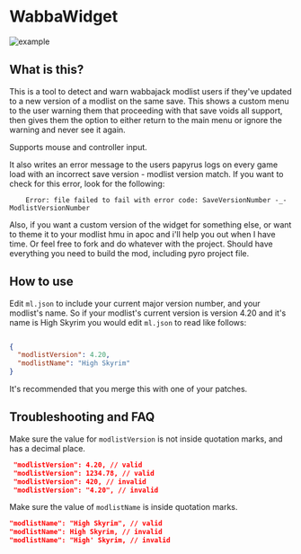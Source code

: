 # WabbaWidget

![example](https://github.com/Osmosis-Wrench/wabbaWidget/blob/main/example.png)

## What is this?

This is a tool to detect and warn wabbajack modlist users if they've updated to a new version of a modlist on the same save. This shows a custom menu to the user warning them that proceeding with that save voids all support, then gives them the option to either return to the main menu or ignore the warning and never see it again.

Supports mouse and controller input.

It also writes an error message to the users papyrus logs on every game load with an incorrect save version - modlist version match. If you want to check for this error, look for the following:

```log
    Error: file failed to fail with error code: SaveVersionNumber -_- ModlistVersionNumber
```

Also, if you want a custom version of the widget for something else, or want to theme it to your modlist hmu in apoc and i'll help you out when I have time. Or feel free to fork and do whatever with the project. Should have everything you need to build the mod, including pyro project file.

## How to use

Edit ``ml.json`` to include your current major version number, and your modlist's name.
So if your modlist's current version is version 4.20 and it's name is High Skyrim you would edit ``ml.json`` to read like follows:

```json

{
  "modlistVersion": 4.20,
  "modlistName": "High Skyrim"
}

```

It's recommended that you merge this with one of your patches.

## Troubleshooting and FAQ

Make sure the value for ``modlistVersion`` is not inside quotation marks, and has a decimal place.

```json
 "modlistVersion": 4.20, // valid
 "modlistVersion": 1234.78, // valid
 "modlistVersion": 420, // invalid
 "modlistVersion": "4.20", // invalid
 ```

 Make sure the value of ``modlistName`` is inside quotation marks.

 ```json
 "modlistName": "High Skyrim", // valid
 "modlistName": High Skyrim, // invalid
 "modlistName": "High' Skyrim, // invalid
 ```
